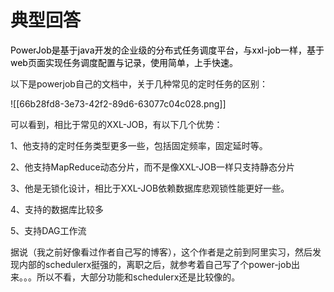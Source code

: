 # 典型回答


<font style="color:rgb(0, 0, 0);">PowerJob是基于java开发的企业级的分布式任务调度平台，与xxl-job一样，基于web页面实现任务调度配置与记录，使用简单，上手快速。</font>



以下是powerjob自己的文档中，关于几种常见的定时任务的区别：



![[66b28fd8-3e73-42f2-89d6-63077c04c028.png]]



可以看到，相比于常见的XXL-JOB，有以下几个优势：

1、他支持的定时任务类型更多一些，包括固定频率，固定延时等。

2、他支持MapReduce动态分片，而不是像XXL-JOB一样只支持静态分片

3、他是无锁化设计，相比于XXL-JOB依赖数据库悲观锁性能更好一些。

4、支持的数据库比较多

5、支持DAG工作流





据说（我之前好像看过作者自己写的博客），这个作者是之前到阿里实习，然后发现内部的schedulerx挺强的，离职之后，就参考着自己写了个power-job出来。。。所以不看，大部分功能和schedulerx还是比较像的。

